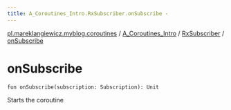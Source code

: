 ```yaml
---
title: A_Coroutines_Intro.RxSubscriber.onSubscribe - 
---
```


[pl.mareklangiewicz.myblog.coroutines](../../index.md) / [A_Coroutines_Intro](../index.md) / [RxSubscriber](index.md) / [onSubscribe](.)

# onSubscribe

`fun onSubscribe(subscription: Subscription): Unit`

Starts the coroutine


